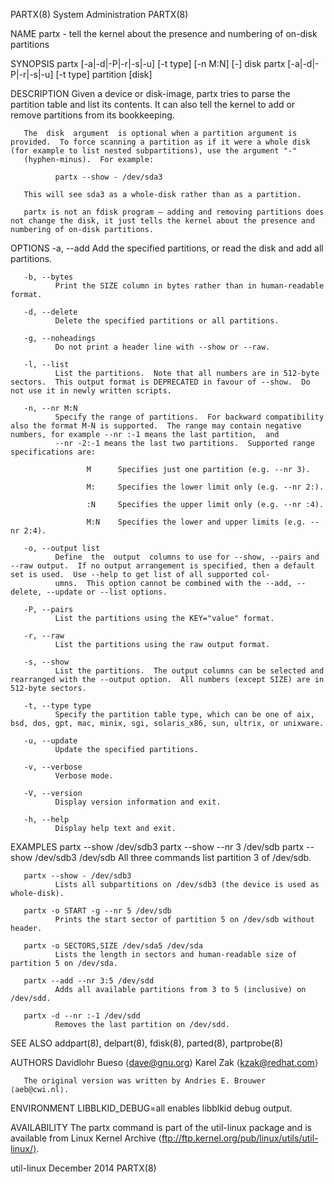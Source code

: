 PARTX(8)                                                                                  System Administration                                                                                  PARTX(8)

NAME
       partx - tell the kernel about the presence and numbering of on-disk partitions

SYNOPSIS
       partx [-a|-d|-P|-r|-s|-u] [-t type] [-n M:N] [-] disk
       partx [-a|-d|-P|-r|-s|-u] [-t type] partition [disk]

DESCRIPTION
       Given a device or disk-image, partx tries to parse the partition table and list its contents.  It can also tell the kernel to add or remove partitions from its bookkeeping.

       The  disk  argument  is optional when a partition argument is provided.  To force scanning a partition as if it were a whole disk (for example to list nested subpartitions), use the argument "-"
       (hyphen-minus).  For example:

              partx --show - /dev/sda3

       This will see sda3 as a whole-disk rather than as a partition.

       partx is not an fdisk program – adding and removing partitions does not change the disk, it just tells the kernel about the presence and numbering of on-disk partitions.

OPTIONS
       -a, --add
              Add the specified partitions, or read the disk and add all partitions.

       -b, --bytes
              Print the SIZE column in bytes rather than in human-readable format.

       -d, --delete
              Delete the specified partitions or all partitions.

       -g, --noheadings
              Do not print a header line with --show or --raw.

       -l, --list
              List the partitions.  Note that all numbers are in 512-byte sectors.  This output format is DEPRECATED in favour of --show.  Do not use it in newly written scripts.

       -n, --nr M:N
              Specify the range of partitions.  For backward compatibility also the format M-N is supported.  The range may contain negative numbers, for example --nr :-1 means the last partition,  and
              --nr -2:-1 means the last two partitions.  Supported range specifications are:

                     M      Specifies just one partition (e.g. --nr 3).

                     M:     Specifies the lower limit only (e.g. --nr 2:).

                     :N     Specifies the upper limit only (e.g. --nr :4).

                     M:N    Specifies the lower and upper limits (e.g. --nr 2:4).

       -o, --output list
              Define  the  output  columns to use for --show, --pairs and --raw output.  If no output arrangement is specified, then a default set is used.  Use --help to get list of all supported col‐
              umns.  This option cannot be combined with the --add, --delete, --update or --list options.

       -P, --pairs
              List the partitions using the KEY="value" format.

       -r, --raw
              List the partitions using the raw output format.

       -s, --show
              List the partitions.  The output columns can be selected and rearranged with the --output option.  All numbers (except SIZE) are in 512-byte sectors.

       -t, --type type
              Specify the partition table type, which can be one of aix, bsd, dos, gpt, mac, minix, sgi, solaris_x86, sun, ultrix, or unixware.

       -u, --update
              Update the specified partitions.

       -v, --verbose
              Verbose mode.

       -V, --version
              Display version information and exit.

       -h, --help
              Display help text and exit.

EXAMPLES
       partx --show /dev/sdb3
       partx --show --nr 3 /dev/sdb
       partx --show /dev/sdb3 /dev/sdb
              All three commands list partition 3 of /dev/sdb.

       partx --show - /dev/sdb3
              Lists all subpartitions on /dev/sdb3 (the device is used as whole-disk).

       partx -o START -g --nr 5 /dev/sdb
              Prints the start sector of partition 5 on /dev/sdb without header.

       partx -o SECTORS,SIZE /dev/sda5 /dev/sda
              Lists the length in sectors and human-readable size of partition 5 on /dev/sda.

       partx --add --nr 3:5 /dev/sdd
              Adds all available partitions from 3 to 5 (inclusive) on /dev/sdd.

       partx -d --nr :-1 /dev/sdd
              Removes the last partition on /dev/sdd.

SEE ALSO
       addpart(8), delpart(8), fdisk(8), parted(8), partprobe(8)

AUTHORS
       Davidlohr Bueso ⟨dave@gnu.org⟩
       Karel Zak ⟨kzak@redhat.com⟩

       The original version was written by Andries E. Brouwer ⟨aeb@cwi.nl⟩.

ENVIRONMENT
       LIBBLKID_DEBUG=all
              enables libblkid debug output.

AVAILABILITY
       The partx command is part of the util-linux package and is available from Linux Kernel Archive ⟨ftp://ftp.kernel.org/pub/linux/utils/util-linux/⟩.

util-linux                                                                                    December 2014                                                                                      PARTX(8)
